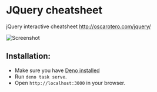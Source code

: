# JQuery cheatsheet

jQuery interactive cheatsheet http://oscarotero.com/jquery/

![Screenshot](https://github.com/oscarotero/jquery-cheatsheet/blob/master/screen-shot.png)

## Installation:

- Make sure you have [Deno installed](https://deno.land/)
- Run `deno task serve`.
- Open `http://localhost:3000` in your browser.
